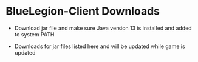 # BlueLegion-Client Downloads

* Download jar file and make sure Java version 13 is installed and added to system PATH

* Downloads for jar files listed here and will be updated while game is updated
